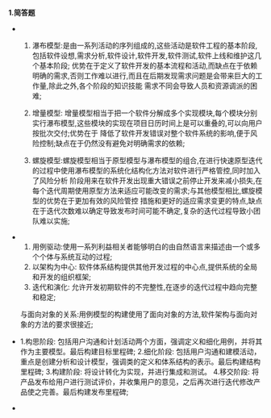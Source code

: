 **1.简答题**

* 1. 瀑布模型:是由一系列活动的序列组成的,这些活动是软件工程的基本阶段,包括软件设想,需求分析,软件设计,软件开发,软件测试,软件上线和维护这几个基本阶段;
优势在于定义了软件开发的基本流程和活动,而缺点在于依赖明确的需求,否则工作难以进行,而且在后期发现需求问题是会带来巨大的工作量,除此之外,各个阶段的知识技能
需求不同会导致人员和资源调派的困难;

  2. 增量模型: 增量模型相当于把一个软件分解成多个实现模块,每个模块分别实行瀑布模型,这些模块的实现在项目日历时间上是可以重叠的,可以向用户按批次交付;优势在于
  降低了软件开发错误对整个软件系统的影响,便于风险控制;缺点在于仍然没有避免对明确需求的依赖;
  
  3. 螺旋模型:螺旋模型相当于原型模型与瀑布模型的组合,在进行快速原型迭代的过程中使用瀑布模型的系统化结构化方法对软件进行严格管控,同时加入了风险分析
  阶段用来在软件开发出现重大错误之前停止开发来减小损失,在每个迭代周期使用原型方法来适应可能改变的需求;与其他模型相比,螺旋模型的优势在于更加有效的风险管控
  措施和更好的适应需求变更的特点,缺点在于迭代次数难以确定导致发布时间可能不确定,复杂的迭代过程导致小团队难以实施;

* 1. 用例驱动:使用一系列利益相关者能够明白的由自然语言来描述由一个或多个个体与系统互动的过程;
  2. 以架构为中心: 软件体系结构提供其他开发过程的中心点,提供系统的全局和开发的组织框架;
  3. 迭代和演化: 允许开发初期软件的不完整性,在逐步的迭代过程中趋向完整和稳定;
  
  与面向对象的关系:用例模型的构建使用了面向对象的方法,软件架构与面向对象的方法的要求很接近;

* 1.构思阶段: 包括用户沟通和计划活动两个方面，强调定义和细化用例，并将其作为主要模型。最后构建目标里程碑;
  2.细化阶段: 包括用户沟通和建模活动，重点是创建分析和设计模型，强调类的定义和体系结构的表示。最后构建结构里程碑;
  3.构建阶段: 将设计转化为实现，并进行集成和测试。
  4.移交阶段: 将产品发布给用户进行测试评价，并收集用户的意见，之后再次进行迭代修改产品使之完善。最后构建发布里程碑;
  
*
